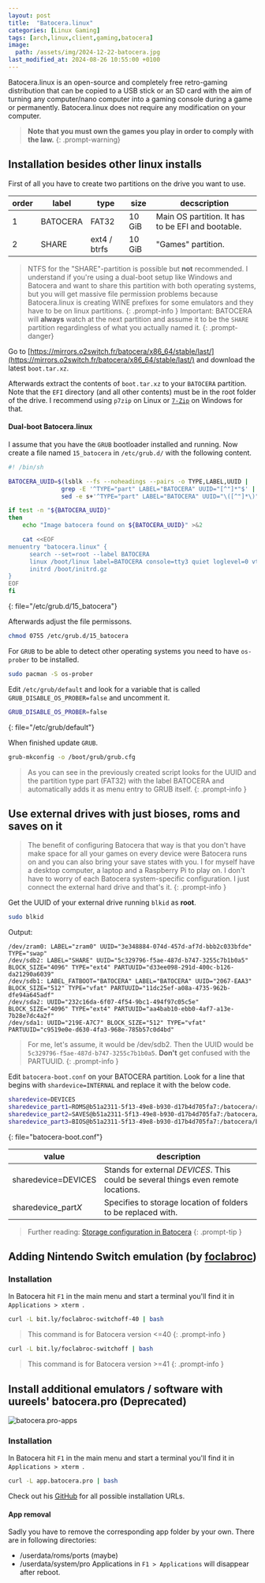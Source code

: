 ```yaml
---
layout: post
title:  "Batocera.linux"
categories: [Linux Gaming]
tags: [arch,linux,client,gaming,batocera]
image:
  path: /assets/img/2024-12-22-batocera.jpg
last_modified_at: 2024-08-26 10:55:00 +0100
---
```

Batocera.linux is an open-source and completely free retro-gaming distribution that can be copied to a USB stick or an SD card with the aim of turning any computer/nano computer into a gaming console during a game or permanently. Batocera.linux does not require any modification on your computer.
> **Note that you must own the games you play in order to comply with the law.**
{: .prompt-warning}

## Installation besides other linux installs
First of all you have to create two partitions on the drive you want to use. 

| order | label | type | size | decscription |
| --- | --- | --- | --- | --- |
| 1 | BATOCERA | FAT32 | 10 GiB | Main OS partition. It has to be EFI and bootable. |
| 2 | SHARE | ext4 / btrfs | 10 GiB | "Games" partition. |

> NTFS for the "SHARE"-partition is possible but **not** recommended. I understand if you're using a dual-boot setup like Windows and Batocera and want to share this partition with both operating systems, but you will get massive file permission problems because Batocera.linux is creating WINE prefixes for some emulators and they have to be on linux partitions.
{: .prompt-info }
> Important: BATOCERA will **always** watch at the next partition and assume it to be the `SHARE` partition regardingless of what you actually named it.
{: .prompt-danger}

Go to [https://mirrors.o2switch.fr/batocera/x86_64/stable/last/](https://mirrors.o2switch.fr/batocera/x86_64/stable/last/) and download the latest `boot.tar.xz`.

Afterwards extract the contents of `boot.tar.xz` to your `BATOCERA` partition. Note that the `EFI` directory (and all other contents) must be in the root folder of the drive. I recommend using `p7zip` on Linux or [`7-Zip`](https://www.7-zip.org/) on Windows for that.

#### Dual-boot Batocera.linux
I assume that you have the `GRUB` bootloader installed and running.
Now create a file named `15_batocera` in `/etc/grub.d/` with the following content.
```bash
#! /bin/sh

BATOCERA_UUID=$(lsblk --fs --noheadings --pairs -o TYPE,LABEL,UUID |
		       grep -E '^TYPE="part" LABEL="BATOCERA" UUID="[^"]*"$' |
		       sed -e s+'^TYPE="part" LABEL="BATOCERA" UUID="\([^"]*\)"$'+'\1'+ | head -1)

if test -n "${BATOCERA_UUID}"
then
    echo "Image batocera found on ${BATOCERA_UUID}" >&2

    cat <<EOF
menuentry "batocera.linux" {
      search --set=root --label BATOCERA
      linux /boot/linux label=BATOCERA console=tty3 quiet loglevel=0 vt.global_cursor_default=0
      initrd /boot/initrd.gz
}
EOF
fi
```
{: file="/etc/grub.d/15_batocera"}

Afterwards adjust the file permissons.
```bash
chmod 0755 /etc/grub.d/15_batocera
```

For `GRUB` to be able to detect other operating systems you need to have `os-prober` to be installed.
```bash
sudo pacman -S os-prober
```

Edit `/etc/grub/default` and look for a variable that is called `GRUB_DISABLE_OS_PROBER=false` and uncomment it.
```bash
GRUB_DISABLE_OS_PROBER=false
```
{: file="/etc/grub/default"}

When finished update `GRUB`.
```bash
grub-mkconfig -o /boot/grub/grub.cfg
```
> As you can see in the previously created script looks for the UUID and the partition type part (FAT32) with the label BATOCERA and automatically adds it as menu entry to GRUB itself.
{: .prompt-info }

## Use external drives with just bioses, roms and saves on it
> The benefit of configuring Batocera that way is that you don't have make space for all your games on every device were Batocera runs on and you can also bring your save states with you. I for myself have a desktop computer, a laptop and a Raspberry Pi to play on. I don't have to worry of each Batocera system-specific configuration. I just connect the external hard drive and that's it.
{: .prompt-info }

Get the UUID of your external drive running `blkid` as **root**.
```bash
sudo blkid
```
Output:
```terminal
/dev/zram0: LABEL="zram0" UUID="3e348884-074d-457d-af7d-bbb2c033bfde" TYPE="swap"
/dev/sdb2: LABEL="SHARE" UUID="5c329796-f5ae-487d-b747-3255c7b1b0a5" BLOCK_SIZE="4096" TYPE="ext4" PARTUUID="d33ee098-291d-400c-b126-da21290a6039"
/dev/sdb1: LABEL_FATBOOT="BATOCERA" LABEL="BATOCERA" UUID="2067-EAA3" BLOCK_SIZE="512" TYPE="vfat" PARTUUID="11dc25ef-a08a-4735-962b-dfe94a645adf"
/dev/sda2: UUID="232c16da-6f07-4f54-9bc1-494f97c05c5e" BLOCK_SIZE="4096" TYPE="ext4" PARTUUID="aa4bab10-ebb0-4af7-a13e-7b28e7dc4a2f"
/dev/sda1: UUID="219E-A7C7" BLOCK_SIZE="512" TYPE="vfat" PARTUUID="c9519e0e-d630-4fa3-968e-785b57c0d4bd"
```
> For me, let's assume, it would be /dev/sdb2. Then the UUID would be `5c329796-f5ae-487d-b747-3255c7b1b0a5`. **Don't** get confused with the PARTUUID.
{: .prompt-info }

Edit `batocera-boot.conf` on your BATOCERA partition. Look for a line that begins with `shardevice=INTERNAL` and replace it with the below code.
```bash
sharedevice=DEVICES
sharedevice_part1=ROMS@b51a2311-5f13-49e8-b930-d17b4d705fa7:/batocera/roms
sharedevice_part2=SAVES@b51a2311-5f13-49e8-b930-d17b4d705fa7:/batocera/saves
sharedevice_part3=BIOS@b51a2311-5f13-49e8-b930-d17b4d705fa7:/batocera/bios
```
{: file="batocera-boot.conf"}

| value | description |
| --- | --- |
| sharedevice=DEVICES | Stands for external *DEVICES*. This could be several things even remote locations. |
| sharedevice_part*X* | Specifies to storage location of folders to be replaced with. |

> Further reading: [Storage configuration in Batocera](https://wiki.batocera.org/store_games_on_a_second_usb_sata_drive#manual_configuration_with_batocera-bootconf_advanced)
{: .prompt-tip }

## Adding Nintendo Switch emulation (by [foclabroc](https://github.com/foclabroc/batocera-switch))

### Installation
In Batocera hit `F1` in the main menu and start a terminal you'll find it in `Applications > xterm `.

```bash
curl -L bit.ly/foclabroc-switchoff-40 | bash
```
> This command is for Batocera version <=40
{: .prompt-info }
```bash
curl -L bit.ly/foclabroc-switchoff | bash
```
> This command is for Batocera version >=41
{: .prompt-info }

## Install additional emulators / software with uureels' batocera.pro (Deprecated)
![batocera.pro-apps](https://github.com/uureel/batocera.pro/raw/main/app/pro.PNG)

### Installation
In Batocera hit `F1` in the main menu and start a terminal you'll find it in `Applications > xterm `.
```bash
curl -L app.batocera.pro | bash
```
Check out his [GitHub](https://github.com/uureel/batocera.pro) for all possible installation URLs.

#### App removal
Sadly you have to remove the corresponding app folder by your own. There are in following directories:
* /userdata/roms/ports (maybe)
* /userdata/system/pro Applications in `F1 > Applications` will disappear after reboot.
